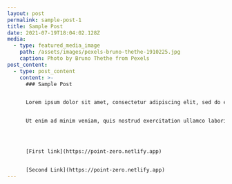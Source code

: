 ```yaml
---
layout: post
permalink: sample-post-1
title: Sample Post
date: 2021-07-19T18:04:02.128Z
media:
  - type: featured_media_image
    path: /assets/images/pexels-bruno-thethe-1910225.jpg
    caption: Photo by Bruno Thethe from Pexels
post_content:
  - type: post_content
    content: >-
      ### Sample Post


      Lorem ipsum dolor sit amet, consectetur adipiscing elit, sed do eiusmod tempor incididunt ut labore et dolore magna aliqua. 


      Ut enim ad minim veniam, quis nostrud exercitation ullamco laboris nisi ut aliquip ex ea commodo consequat. Duis aute irure dolor in reprehenderit in voluptate velit esse cillum dolore eu fugiat nulla pariatur. Excepteur sint occaecat cupidatat non proident, sunt in culpa qui officia deserunt mollit anim id est laborum.




      [First link](https://point-zero.netlify.app)


      [Second Link](https://point-zero.netlify.app)
---
```


